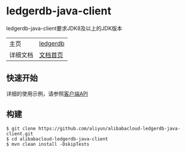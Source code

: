 ledgerdb-java-client
====================
ledgerdb-java-client要求JDK8及以上的JDK版本
<table>
	<tr>
		<td>主页</td>
		<td><a href="https://www.aliyun.com/product/ledgerdb">ledgerdb</a></td>
	</tr>
	<tr>
		<td>详细文档</td>
		<td><a href="https://help.aliyun.com/document_detail/166196.html">文档首页</a>
		</td>
	</tr>
</table>

快速开始
-------
详细的使用示例，请参照[客户端API](https://help.aliyun.com/document_detail/166569.html)

构建
----
```
$ git clone https://github.com/aliyun/alibabacloud-ledgerdb-java-client.git
$ cd alibabacloud-ledgerdb-java-client
$ mvn clean install -DskipTests
```
